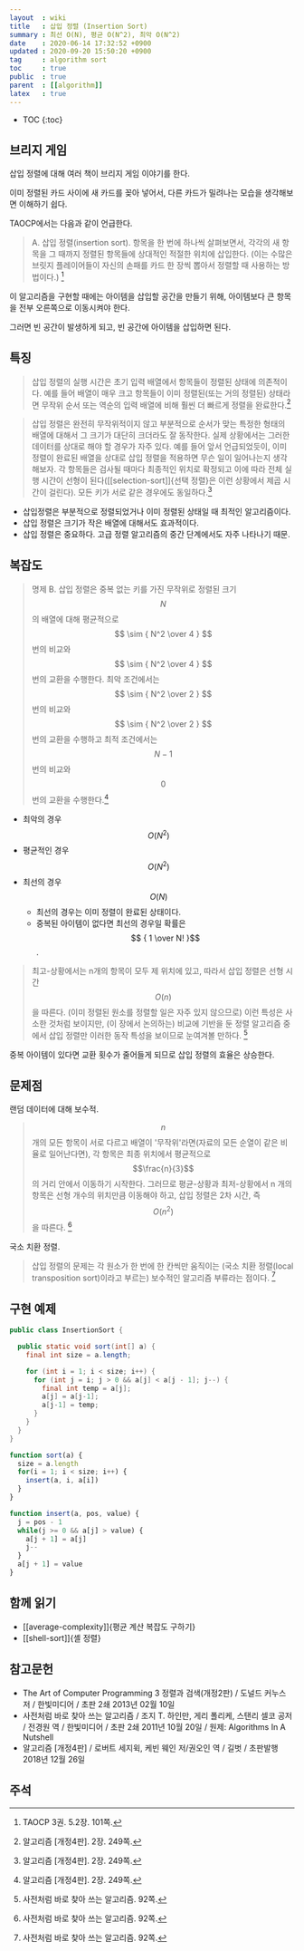 ```yaml
---
layout  : wiki
title   : 삽입 정렬 (Insertion Sort)
summary : 최선 O(N), 평균 O(N^2), 최악 O(N^2)
date    : 2020-06-14 17:32:52 +0900
updated : 2020-09-20 15:50:20 +0900
tag     : algorithm sort
toc     : true
public  : true
parent  : [[algorithm]]
latex   : true
---
```

* TOC
{:toc}


## 브리지 게임

삽입 정렬에 대해 여러 책이 브리지 게임 이야기를 한다.

이미 정렬된 카드 사이에 새 카드를 꽂아 넣어서, 다른 카드가 밀려나는 모습을 생각해보면 이해하기 쉽다.

TAOCP에서는 다음과 같이 언급한다.

> A. 삽입 정렬(insertion sort). 항목을 한 번에 하나씩 살펴보면서,
각각의 새 항목을 그 때까지 정렬된 항목들에 상대적인 적절한 위치에 삽입한다.
(이는 수많은 브릿지 플레이어들이 자신의 손패를 카드 한 장씩 뽑아서 정렬할 때 사용하는 방법이다.)
[^taocp-3-101]

이 알고리즘을 구현할 때에는 아이템을 삽입할 공간을 만들기 위해, 아이템보다 큰 항목을 전부 오른쪽으로 이동시켜야 한다.

그러면 빈 공간이 발생하게 되고, 빈 공간에 아이템을 삽입하면 된다.


## 특징

> 삽입 정렬의 실행 시간은 초기 입력 배열에서 항목들이 정렬된 상태에 의존적이다.
예를 들어 배열이 매우 크고 항목들이 이미 정렬된(또는 거의 정렬된) 상태라면 무작위 순서 또는
역순의 입력 배열에 비해 훨씬 더 빠르게 정렬을 완료한다.[^sedgewick-249]


> 삽입 정렬은 완전히 무작위적이지 않고 부분적으로 순서가 맞는 특정한 형태의 배열에 대해서 그 크기가 대단히 크더라도 잘 동작한다.
실제 상황에서는 그러한 데이터를 상대로 해야 할 경우가 자주 있다.
예를 들어 앞서 언급되었듯이, 이미 정렬이 완료된 배열을 상대로 삽입 정렬을 적용하면 무슨 일이 일어나는지 생각해보자.
각 항목들은 검사될 때마다 최종적인 위치로 확정되고 이에 따라 전체 실행 시간이 선형이 된다([[selection-sort]]{선택 정렬}은 이런 상황에서 제곱 시간이 걸린다).
모든 키가 서로 같은 경우에도 동일하다.[^sedgewick-249]

- 삽입정렬은 부분적으로 정렬되었거나 이미 정렬된 상태일 때 최적인 알고리즘이다.
- 삽입 정렬은 크기가 작은 배열에 대해서도 효과적이다.
- 삽입 정렬은 중요하다. 고급 정렬 알고리즘의 중간 단계에서도 자주 나타나기 때문.

## 복잡도

> 명제 B.
삽입 정렬은 중복 없는 키를 가진 무작위로 정렬된 크기 $$N$$의 배열에 대해
평균적으로 $$ \sim { N^2 \over 4 } $$ 번의 비교와
$$ \sim { N^2 \over 4 } $$ 번의 교환을 수행한다.
최악 조건에서는 $$ \sim { N^2 \over 2 } $$ 번의 비교와
$$ \sim { N^2 \over 2 } $$ 번의 교환을 수행하고
최적 조건에서는 $$N-1$$ 번의 비교와 $$0$$ 번의 교환을 수행한다.[^sedgewick-249]

- 최악의 경우 $$ O(N^2) $$
- 평균적인 경우 $$ O(N^2) $$
- 최선의 경우 $$ O(N) $$
    - 최선의 경우는 이미 정렬이 완료된 상태이다.
    - 중복된 아이템이 없다면 최선의 경우일 확률은 $$ { 1 \over N! }$$.

> 최고-상황에서는 n개의 항목이 모두 제 위치에 있고, 따라서 삽입 정렬은 선형 시간 $$O(n)$$을 따른다. (이미 정렬된 원소를 정렬할 일은 자주 있지 않으므로) 이런 특성은 사소한 것처럼 보이지만, (이 장에서 논의하는) 비교에 기반을 둔 정렬 알고리즘 중에서 삽입 정렬만 이러한 동작 특성을 보이므로 눈여겨볼 만하다.
[^nutshell-92]

중복 아이템이 있다면 교환 횟수가 줄어들게 되므로 삽입 정렬의 효율은 상승한다.

## 문제점

랜덤 데이터에 대해 보수적.

> $$n$$개의 모든 항목이 서로 다르고 배열이 '무작위'라면(자료의 모든 순열이 같은 비율로 일어난다면), 각 항목은 최종 위치에서 평균적으로 $$\frac{n}{3}$$의 거리 안에서 이동하기 시작한다.
그러므로 평균-상황과 최저-상황에서 n 개의 항목은 선형 개수의 위치만큼 이동해야 하고, 삽입 정렬은 2차 시간, 즉 $$O(n^2)$$을 따른다.
[^nutshell-92]

국소 치환 정렬.

> 삽입 정렬의 문제는 각 원소가 한 번에 한 칸씩만 움직이는 (국소 치환 정렬(local transposition sort)이라고 부르는) 보수적인 알고리즘 부류라는 점이다.
[^nutshell-92]

## 구현 예제

```java
public class InsertionSort {

  public static void sort(int[] a) {
    final int size = a.length;

    for (int i = 1; i < size; i++) {
      for (int j = i; j > 0 && a[j] < a[j - 1]; j--) {
        final int temp = a[j];
        a[j] = a[j-1];
        a[j-1] = temp;
      }
    }
  }
}
```

```js
function sort(a) {
  size = a.length
  for(i = 1; i < size; i++) {
    insert(a, i, a[i])
  }
}

function insert(a, pos, value) {
  j = pos - 1
  while(j >= 0 && a[j] > value) {
    a[j + 1] = a[j]
    j--
  }
  a[j + 1] = value
}
```

## 함께 읽기

- [[average-complexity]]{평균 계산 복잡도 구하기}
- [[shell-sort]]{셸 정렬}

## 참고문헌

- The Art of Computer Programming 3 정렬과 검색(개정2판) / 도널드 커누스 저 / 한빛미디어 / 초판 2쇄 2013년 02월 10일
- 사전처럼 바로 찾아 쓰는 알고리즘 / 조지 T. 하인만, 게리 폴리케, 스탠리 셀코 공저 / 전경원 역 / 한빛미디어 / 초판 2쇄 2011년 10월 20일 / 원제: Algorithms In A Nutshell
- 알고리즘 [개정4판] / 로버트 세지윅, 케빈 웨인 저/권오인 역 / 길벗 / 초판발행 2018년 12월 26일

## 주석

[^sedgewick-249]: 알고리즘 [개정4판]. 2장. 249쪽.
[^sedgewick-250]: 알고리즘 [개정4판]. 2장. 250쪽.
[^taocp-3-101]: TAOCP 3권. 5.2장. 101쪽.
[^nutshell-92]: 사전처럼 바로 찾아 쓰는 알고리즘. 92쪽.

